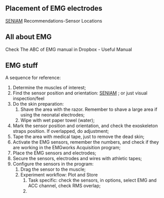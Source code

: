 
## Placement of EMG electrodes
[SENIAM](http://www.seniam.org/) Recommendations-Sensor Locations

## All about EMG
Check The ABC of EMG manual in Dropbox - Useful Manual

## EMG stuff
A sequence for reference:
1. Determine the muscles of interest;
2. Find the sensor position and orientation: [SENIAM](http://www.seniam.org/) ; or just visual inspection/feel
3. Do the skin preparation:
	1. Shave the area with the razor. Remember to shave a large area if using the neonatal electrodes;
	2. Wipe with wet paper towel (water);
4. Mark the sensor position and orientation, and check the exoskeleton straps position. If overlapped, do adjustment;
5. Tape the area with medical tape, just to remove the dead skin;
6. Activate the EMG sensors, remember the numbers, and check if they are working in the EMGworks Acquisition program;
7. Place the EMG sensors and electrodes;
8. Secure the sensors, electrodes and wires with athletic tapes; 
9. Configure the sensors in the program:
	1. Drag the sensor to the muscle;
	2. Experiment workflow: Plot and Store
		1. Task specific: check the sensors, in options, select EMG and ACC channel, check RMS overlap;
		2. 